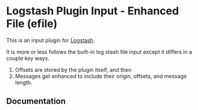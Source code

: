 # Logstash Plugin Input - Enhanced File (efile)

This is an input plugin for [Logstash](https://github.com/elasticsearch/logstash).

It is more or less follows the built-in log stash file input except it differs in a couple key ways.
1. Offsets are stored by the plugin itself, and then 
2. Messages get enhanced to include their origin, offsets, and message length.

##

## Documentation
